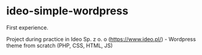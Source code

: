 # ideo-simple-wordpress

First experience.

Project during practice in Ideo Sp. z o. o (https://www.ideo.pl/) - Wordpress theme from scratch (PHP, CSS, HTML, JS)
